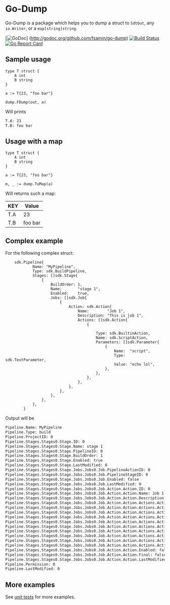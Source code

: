 # Go-Dump

Go-Dump is a package which helps you to dump a struct to `SdtOut`, any `io.Writer`, or a `map[string]string`.

[![GoDoc](https://img.shields.io/badge/godoc-reference-blue.svg)]
(http://godoc.org/github.com/fsamin/go-dump) [![Build Status](https://travis-ci.org/fsamin/go-dump.svg?branch=master)](https://travis-ci.org/fsamin/go-dump) [![Go Report Card](https://goreportcard.com/badge/github.com/fsamin/go-dump)](https://goreportcard.com/report/github.com/fsamin/go-dump)

## Sample usage

````golang
type T struct {
    A int
    B string
}

a := T{23, "foo bar"}

dump.FDump(out, a)
````

Will prints

````bash
T.A: 23
T.B: foo bar
````

## Usage with a map

```golang
type T struct {
    A int
    B string
}

a := T{23, "foo bar"}

m, _ := dump.ToMap(a)
```

Will returns such a map:

| KEY           | Value         |
| ------------- | ------------- |
| T.A           | 23            |
| T.B           | foo bar       |

## Complex example

For the following complex struct:

```golang
    sdk.Pipeline{
            Name: "MyPipeline",
            Type: sdk.BuildPipeline,
            Stages: []sdk.Stage{
                {
                    BuildOrder: 1,
                    Name:       "stage 1",
                    Enabled:    true,
                    Jobs: []sdk.Job{
                        {
                            Action: sdk.Action{
                                Name:        "Job 1",
                                Description: "This is job 1",
                                Actions: []sdk.Action{
                                    {

                                        Type: sdk.BuiltinAction,
                                        Name: sdk.ScriptAction,
                                        Parameters: []sdk.Parameter{
                                            {
                                                Name:  "script",
                                                Type:  sdk.TextParameter,
                                                Value: "echo lol",
                                            },
                                        },
                                    },
                                },
                            },
                        },
                    },
                },
            },
        }
```

Output will be

````bash
Pipeline.Name: MyPipeline
Pipeline.Type: build
Pipeline.ProjectID: 0
Pipeline.Stages.Stages0.Stage.ID: 0
Pipeline.Stages.Stages0.Stage.Name: stage 1
Pipeline.Stages.Stages0.Stage.PipelineID: 0
Pipeline.Stages.Stages0.Stage.BuildOrder: 1
Pipeline.Stages.Stages0.Stage.Enabled: true
Pipeline.Stages.Stages0.Stage.LastModified: 0
Pipeline.Stages.Stages0.Stage.Jobs.Jobs0.Job.PipelineActionID: 0
Pipeline.Stages.Stages0.Stage.Jobs.Jobs0.Job.PipelineStageID: 0
Pipeline.Stages.Stages0.Stage.Jobs.Jobs0.Job.Enabled: false
Pipeline.Stages.Stages0.Stage.Jobs.Jobs0.Job.LastModified: 0
Pipeline.Stages.Stages0.Stage.Jobs.Jobs0.Job.Action.Action.ID: 0
Pipeline.Stages.Stages0.Stage.Jobs.Jobs0.Job.Action.Action.Name: Job 1
Pipeline.Stages.Stages0.Stage.Jobs.Jobs0.Job.Action.Action.Description: This is job 1
Pipeline.Stages.Stages0.Stage.Jobs.Jobs0.Job.Action.Action.Actions.Actions0.Action.ID: 0
Pipeline.Stages.Stages0.Stage.Jobs.Jobs0.Job.Action.Action.Actions.Actions0.Action.Name: Script
Pipeline.Stages.Stages0.Stage.Jobs.Jobs0.Job.Action.Action.Actions.Actions0.Action.Type: Builtin
Pipeline.Stages.Stages0.Stage.Jobs.Jobs0.Job.Action.Action.Actions.Actions0.Action.Parameters.Parameters0.Parameter.ID: 0
Pipeline.Stages.Stages0.Stage.Jobs.Jobs0.Job.Action.Action.Actions.Actions0.Action.Parameters.Parameters0.Parameter.Name: script
Pipeline.Stages.Stages0.Stage.Jobs.Jobs0.Job.Action.Action.Actions.Actions0.Action.Parameters.Parameters0.Parameter.Type: text
Pipeline.Stages.Stages0.Stage.Jobs.Jobs0.Job.Action.Action.Actions.Actions0.Action.Parameters.Parameters0.Parameter.Value: echo lol
Pipeline.Stages.Stages0.Stage.Jobs.Jobs0.Job.Action.Action.Actions.Actions0.Action.Enabled: false
Pipeline.Stages.Stages0.Stage.Jobs.Jobs0.Job.Action.Action.Actions.Actions0.Action.Final: false
Pipeline.Stages.Stages0.Stage.Jobs.Jobs0.Job.Action.Action.Actions.Actions0.Action.LastModified: 0
Pipeline.Stages.Stages0.Stage.Jobs.Jobs0.Job.Action.Action.Enabled: false
Pipeline.Stages.Stages0.Stage.Jobs.Jobs0.Job.Action.Action.Final: false
Pipeline.Stages.Stages0.Stage.Jobs.Jobs0.Job.Action.Action.LastModified: 0
Pipeline.Permission: 0
Pipeline.LastModified: 0
````

## More examples

See [unit tests](test/dump_test.go) for more examples.
